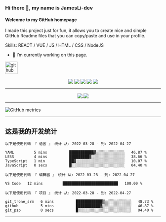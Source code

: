 ### Hi there 👋, my name is JamesLi-dev
#### Welcome to my GitHub homepage
I made this project just for fun, it allows you to create nice and simple GitHub Readme files that you can copy/paste and use in your profile.

Skills:  REACT / VUE / JS / HTML / CSS / NodeJS

- 🔭 I’m currently working on this page. 


[<img src='https://cdn.jsdelivr.net/npm/simple-icons@3.0.1/icons/github.svg' alt='github' height='40'>](https://github.com/JamesLi-dev)  

<div align="center">
  <!-- 访问人数 --><img align="center" src="https://badges.pufler.dev/visits/JamesLi-dev/JamesLi-dev" />
  <!-- 项目数 --><img align="center" src="https://badges.pufler.dev/repos/JamesLi-dev" />
  <!-- 更新时间 --><img align="center" src="https://badges.pufler.dev/updated/JamesLi-dev/JamesLi-dev" />
  <!-- 创建时间 --><img align="center" src="https://badges.pufler.dev/created/JamesLi-dev/JamesLi-dev" />
  <!-- github年份 --><img align="center" src="https://badges.pufler.dev/years/JamesLi-dev" />
</div>

--------

<!-- github 状态 -->
<div align="center" margin-bottom="10px">
  <a href="https://github.com/JamesLi-dev/JamesLi-dev">
    <img align="center" src="https://github-readme-streak-stats.herokuapp.com/?user=JamesLi-dev" />
  </a> 
  <a href="https://github.com/JamesLi-dev/JamesLi-dev">
    <img align="center" src="https://github-readme-stats.vercel.app/api?username=JamesLi-dev&show_icons=true&theme=buefy" />
  </a>
</div>

<!-- github 使用语言比例 -->
<!-- <div align="center">
  <a href="https://github.com/JamesLi-dev/JamesLi-dev">
    <img align="center" src="https://github-readme-stats.vercel.app/api/top-langs/?username=JamesLi-dev&exclude_repo=JamesLi-dev&layout=compact&theme=buefy" />
  </a>
</div> -->

-------

![GitHub metrics](https://metrics.lecoq.io/JamesLi-dev)  

-------

## 这是我的开发统计

<!--START_SECTION:waka-->

```text
以下是使用代码 『 语言 』 统计 从: 2022-03-28 - 到: 2022-04-27

YAML         5 mins          ███████████▓░░░░░░░░░░░░░   46.87 %
LESS         4 mins          █████████▓░░░░░░░░░░░░░░░   38.66 %
TypeScript   1 min           ██▓░░░░░░░░░░░░░░░░░░░░░░   10.07 %
JavaScript   0 secs          █░░░░░░░░░░░░░░░░░░░░░░░░   04.40 %
```

```text
以下是使用代码 『 编辑器 』 统计 从: 2022-03-28 - 到: 2022-04-27

VS Code   12 mins         █████████████████████████   100.00 %
```

```text
以下是使用代码 『 项目 』 统计 从: 2022-03-28 - 到: 2022-04-27

git_trone_srm   6 mins          ████████████▒░░░░░░░░░░░░   48.73 %
github          5 mins          ███████████▓░░░░░░░░░░░░░   46.87 %
git_psp         0 secs          █░░░░░░░░░░░░░░░░░░░░░░░░   04.40 %
```

<!--END_SECTION:waka-->

-------

<!-- Todo -->

<!--START_SECTION:activity-->
<!--END_SECTION:activity-->
